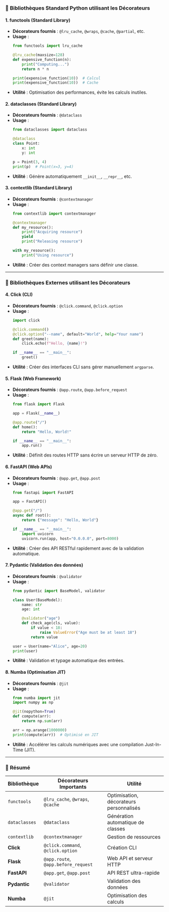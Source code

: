 ### 🔹 **Bibliothèques Standard Python utilisant les Décorateurs**
#### 1. **functools** (Standard Library)
   - **Décorateurs fournis** : `@lru_cache`, `@wraps`, `@cache`, `@partial`, etc.
   - **Usage** :
     ```python
     from functools import lru_cache

     @lru_cache(maxsize=128)
     def expensive_function(n):
         print("Computing...")
         return n * n

     print(expensive_function(10))  # Calcul
     print(expensive_function(10))  # Cache
     ```
   - **Utilité** : Optimisation des performances, évite les calculs inutiles.

#### 2. **dataclasses** (Standard Library)
   - **Décorateurs fournis** : `@dataclass`
   - **Usage** :
     ```python
     from dataclasses import dataclass

     @dataclass
     class Point:
         x: int
         y: int

     p = Point(3, 4)
     print(p)  # Point(x=3, y=4)
     ```
   - **Utilité** : Génère automatiquement `__init__`, `__repr__`, etc.

#### 3. **contextlib** (Standard Library)
   - **Décorateurs fournis** : `@contextmanager`
   - **Usage** :
     ```python
     from contextlib import contextmanager

     @contextmanager
     def my_resource():
         print("Acquiring resource")
         yield
         print("Releasing resource")

     with my_resource():
         print("Using resource")
     ```
   - **Utilité** : Créer des context managers sans définir une classe.

---

### 🔹 **Bibliothèques Externes utilisant les Décorateurs**
#### 4. **Click** (CLI)
   - **Décorateurs fournis** : `@click.command`, `@click.option`
   - **Usage** :
     ```python
     import click

     @click.command()
     @click.option("--name", default="World", help="Your name")
     def greet(name):
         click.echo(f"Hello, {name}!")

     if __name__ == "__main__":
         greet()
     ```
   - **Utilité** : Créer des interfaces CLI sans gérer manuellement `argparse`.

#### 5. **Flask** (Web Framework)
   - **Décorateurs fournis** : `@app.route`, `@app.before_request`
   - **Usage** :
     ```python
     from flask import Flask

     app = Flask(__name__)

     @app.route("/")
     def home():
         return "Hello, World!"

     if __name__ == "__main__":
         app.run()
     ```
   - **Utilité** : Définit des routes HTTP sans écrire un serveur HTTP de zéro.

#### 6. **FastAPI** (Web APIs)
   - **Décorateurs fournis** : `@app.get`, `@app.post`
   - **Usage** :
     ```python
     from fastapi import FastAPI

     app = FastAPI()

     @app.get("/")
     async def root():
         return {"message": "Hello, World"}

     if __name__ == "__main__":
         import uvicorn
         uvicorn.run(app, host="0.0.0.0", port=8000)
     ```
   - **Utilité** : Créer des API RESTful rapidement avec de la validation automatique.

#### 7. **Pydantic** (Validation des données)
   - **Décorateurs fournis** : `@validator`
   - **Usage** :
     ```python
     from pydantic import BaseModel, validator

     class User(BaseModel):
         name: str
         age: int

         @validator("age")
         def check_age(cls, value):
             if value < 18:
                 raise ValueError("Age must be at least 18")
             return value

     user = User(name="Alice", age=20)
     print(user)
     ```
   - **Utilité** : Validation et typage automatique des entrées.

#### 8. **Numba** (Optimisation JIT)
   - **Décorateurs fournis** : `@jit`
   - **Usage** :
     ```python
     from numba import jit
     import numpy as np

     @jit(nopython=True)
     def compute(arr):
         return np.sum(arr)

     arr = np.arange(1000000)
     print(compute(arr))  # Optimisé en JIT
     ```
   - **Utilité** : Accélérer les calculs numériques avec une compilation Just-In-Time (JIT).

---

### 📌 **Résumé**
| Bibliothèque | Décorateurs Importants | Utilité |
|-------------|----------------------|---------|
| `functools` | `@lru_cache`, `@wraps`, `@cache` | Optimisation, décorateurs personnalisés |
| `dataclasses` | `@dataclass` | Génération automatique de classes |
| `contextlib` | `@contextmanager` | Gestion de ressources |
| **Click** | `@click.command`, `@click.option` | Création CLI |
| **Flask** | `@app.route`, `@app.before_request` | Web API et serveur HTTP |
| **FastAPI** | `@app.get`, `@app.post` | API REST ultra-rapide |
| **Pydantic** | `@validator` | Validation des données |
| **Numba** | `@jit` | Optimisation des calculs |
